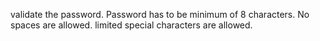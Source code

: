 validate the password. 
Password has to be minimum of 8 characters.
No spaces are allowed.
limited special characters are allowed.
